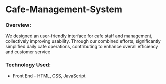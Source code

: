 # Cafe-Management-System

### Overview:
We designed an user-friendly interface for cafe staff and management, collectively improving usability. Through our combined efforts, significantly simplified daily cafe operations, contributing to enhance overall efficiency and customer service

### Technology Used:
* Front End - HTML, CSS, JavaScript


